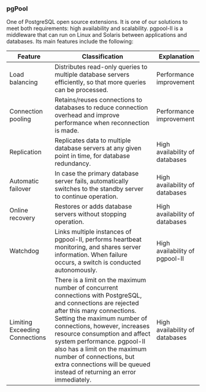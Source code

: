 ### pgPool

One of PostgreSQL open source extensions. It is one of our solutions to meet both requirements: high availability and scalability. pgpool-II is a middleware that can run on Linux and Solaris between applications and databases. Its main features include the following:

|Feature	|Classification	|Explanation|
------------|---------------|-----------|
|Load balancing	|Distributes read-only queries to multiple database servers efficiently, so that more queries can be processed.|	Performance improvement|
|Connection pooling	|Retains/reuses connections to databases to reduce connection overhead and improve performance when reconnection is made.|	Performance improvement|
|Replication	|Replicates data to multiple database servers at any given point in time, for database redundancy.|	High availability of databases|
|Automatic failover|	In case the primary database server fails, automatically switches to the standby server to continue operation.|	High availability of databases|
|Online recovery|	Restores or adds database servers without stopping operation.|	High availability of databases|
|Watchdog	|Links multiple instances of pgpool-II, performs heartbeat monitoring, and shares server information. When failure occurs, a switch is conducted autonomously.|High availability of pgpool-II|
|Limiting Exceeding Connections| There is a limit on the maximum number of concurrent connections with PostgreSQL, and connections are rejected after this many connections. Setting the maximum number of connections, however, increases resource consumption and affect system performance. pgpool-II also has a limit on the maximum number of connections, but extra connections will be queued instead of returning an error immediately.| High availability of databases|

